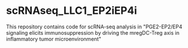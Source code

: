# scRNAseq_LLC1_EP2iEP4i
This repository contains code for scRNA-seq analysis in "PGE2-EP2/EP4 signaling elicits immunosuppression by driving the mregDC-Treg axis in inflammatory tumor microenvironment"
